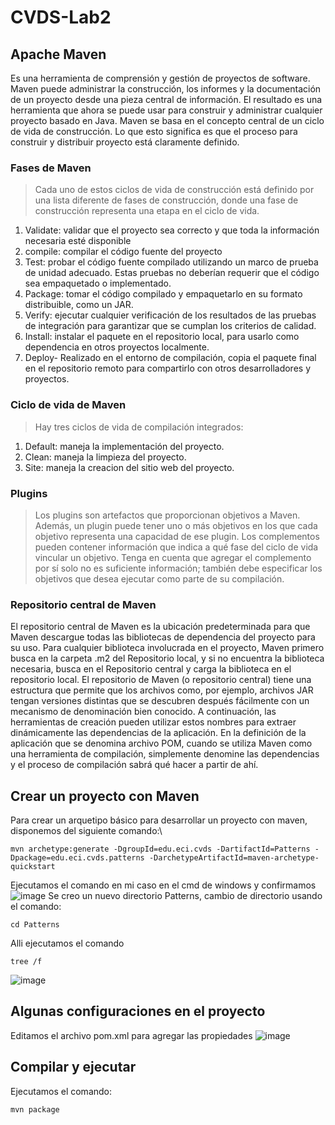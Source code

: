 # CVDS-Lab2

## **Apache Maven**

Es una herramienta de comprensión y gestión de proyectos de software. Maven puede administrar la construcción, los informes y la documentación de un proyecto desde una pieza central de información.
El resultado es una herramienta que ahora se puede usar para construir y administrar cualquier proyecto basado en Java.
Maven se basa en el concepto central de un ciclo de vida de construcción. Lo que esto significa es que el proceso para construir y distribuir proyecto está claramente definido.

### Fases de Maven

>Cada uno de estos ciclos de vida de construcción está definido por una lista diferente de fases de construcción, donde una fase de construcción representa una etapa en el ciclo de vida.

1) Validate: validar que el proyecto sea correcto y que toda la información necesaria esté disponible
2) compile: compilar el código fuente del proyecto
3) Test: probar el código fuente compilado utilizando un marco de prueba de unidad adecuado. Estas pruebas no deberían requerir que el código sea empaquetado o implementado.
4) Package: tomar el código compilado y empaquetarlo en su formato distribuible, como un JAR.
5) Verify: ejecutar cualquier verificación de los resultados de las pruebas de integración para garantizar que se cumplan los criterios de calidad.
6) Install: instalar el paquete en el repositorio local, para usarlo como dependencia en otros proyectos localmente.
7) Deploy- Realizado en el entorno de compilación, copia el paquete final en el repositorio remoto para compartirlo con otros desarrolladores y proyectos.

### Ciclo de vida de Maven

>Hay tres ciclos de vida de compilación integrados:

1) Default: maneja la implementación del proyecto.
2) Clean: maneja la limpieza del proyecto.
3) Site: maneja la creacion del sitio web del proyecto.

### Plugins

>Los plugins son artefactos que proporcionan objetivos a Maven. Además, un plugin puede tener uno o más objetivos en los que cada objetivo representa una capacidad de ese plugin. Los complementos pueden contener información que indica a qué fase del ciclo de vida vincular un objetivo. Tenga en cuenta que agregar el complemento por sí solo no es suficiente información; también debe especificar los objetivos que desea ejecutar como parte de su compilación.

### Repositorio central de Maven

El repositorio central de Maven es la ubicación predeterminada para que Maven descargue todas las bibliotecas de dependencia del proyecto para su uso. Para cualquier biblioteca involucrada en el proyecto, Maven primero busca en la carpeta .m2 del Repositorio local, y si no encuentra la biblioteca necesaria, busca en el Repositorio central y carga la biblioteca en el repositorio local.
El repositorio de Maven (o repositorio central) tiene una estructura que permite que los archivos como, por ejemplo, archivos JAR tengan versiones distintas que se descubren después fácilmente con un mecanismo de denominación bien conocido. A continuación, las herramientas de creación pueden utilizar estos nombres para extraer dinámicamente las dependencias de la aplicación. En la definición de la aplicación que se denomina archivo POM, cuando se utiliza Maven como una herramienta de compilación, simplemente denomine las dependencias y el proceso de compilación sabrá qué hacer a partir de ahí.


## Crear un proyecto con Maven

Para crear un arquetipo básico para desarrollar un proyecto con maven, disponemos del siguiente comando:\
```
mvn archetype:generate -DgroupId=edu.eci.cvds -DartifactId=Patterns -Dpackage=edu.eci.cvds.patterns -DarchetypeArtifactId=maven-archetype-quickstart
```
Ejecutamos el comando en mi caso en el cmd de windows y confirmamos
![image](https://user-images.githubusercontent.com/89365336/221253354-e5873e9b-2b29-4098-8cf8-5214c4831a65.png)
Se creo un nuevo directorio Patterns, cambio de directorio usando el comando:
```
cd Patterns
```
Alli ejecutamos el comando
```
tree /f
```
![image](https://user-images.githubusercontent.com/89365336/221257117-3f2a1443-af4e-4e0b-8011-253cbd19a55c.png)


## Algunas configuraciones en el proyecto 

Editamos el archivo pom.xml para agregar las propiedades
![image](https://user-images.githubusercontent.com/89365336/221259201-32dc41f0-b356-40bb-983a-80e85669f45d.png)

## Compilar y ejecutar

Ejecutamos el comando:
```
mvn package
```
